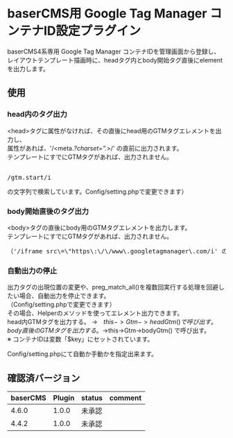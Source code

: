 # baserCMS用 Google Tag Manager コンテナID設定プラグイン

baserCMS4系専用 
Google Tag Manager コンテナIDを管理画面から登録し、レイアウトテンプレート描画時に、headタグ内とbody開始タグ直後にelementを出力します。

## 使用

### head内のタグ出力

\<head\>タグに属性がなければ、その直後にhead用のGTMタグエレメントを出力し、  
属性があれば、'/<meta.*?charset=\".*>/' の直前に出力されます。  
テンプレートにすでにGTMタグがあれば、出力されません。
<pre>  
/gtm.start/i
</pre>
の文字列で検索しています。Config/setting.phpで変更できます）  

### body開始直後のタグ出力

\<body\>タグの直後にbody用のGTMタグエレメントを出力します。  
テンプレートにすでにGTMタグがあれば、出力されません。  
<pre>
（'/iframe src\=\"https\:\/\/www\.googletagmanager\.com/i' の文字列で検索しています。Config/setting.phpで変更できます）  
</pre>

### 自動出力の停止

出力タグの出現位置の変更や、preg_match_all()を複数回実行する処理を回避したい場合、自動出力を停止できます。  
（Config/setting.phpで変更できます）  
その場合、Helperのメソッドを使ってエレメント出力できます。  
head内GTMタグを出力する。 →　$this->Gtm->headGtm() で呼び出す。  
body直後のGTMタグを出力する。 →　$this->Gtm->bodyGtm() で呼び出す。  
※ コンテナIDは変数「$key」にセットされています。  

Config/setting.phpにて自動か手動かを指定出来ます。

## 確認済バージョン

|baserCMS|Plugin|status|comment|
|:--|:--|:--|:--|
|4.6.0|1.0.0|未承認||
|4.4.2|1.0.0|未承認||
